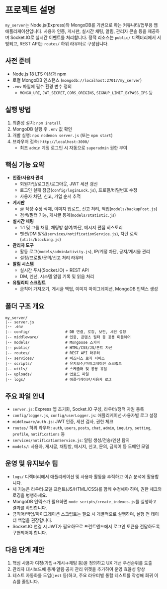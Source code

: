 # 프로젝트 설명

`my_server`는 Node.js(Express)와 MongoDB를 기반으로 하는 커뮤니티/업무용 웹 애플리케이션입니다. 사용자 인증, 게시판, 실시간 채팅, 알림, 관리자 콘솔 등을 제공하며 Socket.IO로 실시간 이벤트를 처리합니다. 정적 리소스는 `public/` 디렉터리에서 서빙되고, REST API는 `routes/` 하위 라우터로 구성됩니다.

## 사전 준비
- Node.js 18 LTS 이상과 npm
- 로컬 MongoDB 인스턴스 (`mongodb://localhost:27017/my_server`)
- `.env` 파일에 필수 환경 변수 정의  
  - `MONGO_URI`, `JWT_SECRET`, `CORS_ORIGINS`, `SIGNUP_LIMIT_BYPASS_IPS` 등

## 실행 방법
1. 의존성 설치: `npm install`
2. MongoDB 실행 후 `.env` 값 확인
3. 개발 실행: `npx nodemon server.js` (또는 `npm start`)
4. 브라우저 접속: `http://localhost:3000/`
   - 최초 `admin` 계정 로그인 시 자동으로 `superadmin` 권한 부여

## 핵심 기능 요약
- **인증/사용자 관리**
  - 회원가입/로그인/로그아웃, JWT 세션 갱신
  - 로그인 실패 잠금(`config/loginLock.js`), 프로필/비밀번호 수정
  - 사용자 차단, 신고, 가입 순서 추적
- **게시판**
  - 글 작성·수정·삭제, 이미지 업로드, 신고 처리, 백업(`models/backupPost.js`)
  - 검색/필터 기능, 게시글 통계(`models/statistic.js`)
- **실시간 채팅**
  - 1:1 및 그룹 채팅, 채팅방 참여/차단, 메시지 편집 히스토리
  - 멘션/DM 알림(`services/notificationService.js`), 차단 로직(`utils/blocking.js`)
- **관리자 도구**
  - 활동 로그(`models/adminActivity.js`), IP/계정 차단, 공지/게시물 관리
  - 설정/프로필/문의/신고 처리 라우터
- **알림 시스템**
  - 실시간 푸시(Socket.IO) + REST API
  - DM, 멘션, 시스템 알림 기록 및 읽음 처리
- **유틸리티 스크립트**
  - 금칙어 가져오기, 게시글 백업, 이미지 마이그레이션, MongoDB 인덱스 생성

## 폴더 구조 개요
```
my_server/
|-- server.js
|-- .env
|-- config/                # DB 연결, 로깅, 보안, 세션 설정
|-- middleware/            # 인증, 콘텐츠 필터 등 공용 미들웨어
|-- models/                # Mongoose 스키마
|-- public/                # HTML/CSS/JS/폰트 자산
|-- routes/                # REST API 라우터
|-- services/              # 비즈니스 로직 서비스
|-- scripts/               # 유지보수/마이그레이션 스크립트
|-- utils/                 # 스케줄러 및 공용 유틸
|-- uploads/               # 업로드 파일
|-- logs/                  # 애플리케이션/사용자 로그
```

## 주요 파일 안내
- `server.js`: Express 앱 초기화, Socket.IO 구성, 라우터/정적 자원 등록
- `config/logger.js`, `config/userLogger.js`: 애플리케이션·사용자별 로그 설정
- `middleware/auth.js`: JWT 인증, 세션 검사, 권한 체크
- `routes/` 하위 라우터: `auth`, `users`, `posts`, `chat`, `admin`, `inquiry`, `setting`, `profile`, `notifications` 등
- `services/notificationService.js`: 알림 생성/전송/멘션 탐지
- `models/`: 사용자, 게시글, 채팅방, 메시지, 신고, 문의, 금칙어 등 도메인 모델

## 운영 및 유지보수 팁
- `logs/` 디렉터리에서 애플리케이션 및 사용자 활동을 추적하고 이슈 분석에 활용합니다.
- 새 기능은 라우터·모델·프런트(JS/HTML/CSS)를 함께 수정해야 하며, 권한 체크와 로깅을 병행하세요.
- MongoDB 인덱스가 필요하면 `node scripts/create_indexes.js`를 실행하고 결과를 확인합니다.
- 금칙어/백업/마이그레이션 스크립트는 필요 시 개별적으로 실행하며, 실행 전 데이터 백업을 권장합니다.
- Socket.IO 연결 시 JWT가 필요하므로 프런트엔드에서 로그인 토큰을 전달하도록 구현되어야 합니다.

## 다음 단계 제안
1. 핵심 사용자 여정(가입→게시→채팅 등)을 정의하고 UX 개선 우선순위를 도출
2. 관리자 대시보드에 통계·알림·공지 관리 위젯을 추가하여 운영 효율성 향상
3. 테스트 자동화를 도입(`jest` 등)하고, 주요 라우터별 통합 테스트를 작성해 회귀 이슈를 줄입니다.
